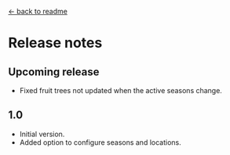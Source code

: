 [← back to readme](README.md)

# Release notes
## Upcoming release
* Fixed fruit trees not updated when the active seasons change.

## 1.0
* Initial version.
* Added option to configure seasons and locations.

